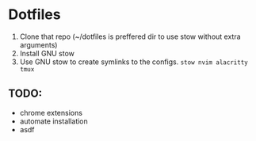 # Dotfiles

1. Clone that repo (~/dotfiles is preffered dir to use stow without extra arguments)
3. Install GNU stow
2. Use GNU stow to create symlinks to the configs.
    `stow nvim alacritty tmux`


## TODO:
* chrome extensions
* automate installation
* asdf
